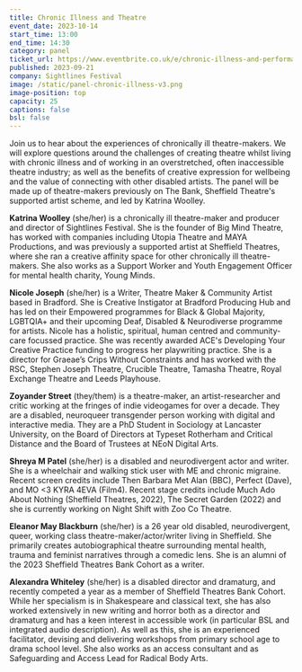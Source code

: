 ```yaml
---
title: Chronic Illness and Theatre
event_date: 2023-10-14
start_time: 13:00
end_time: 14:30
category: panel
ticket_url: https://www.eventbrite.co.uk/e/chronic-illness-and-performance-tickets-720879950337
published: 2023-09-21
company: Sightlines Festival
image: /static/panel-chronic-illness-v3.png
image-position: top
capacity: 25
captions: false
bsl: false
---
```

Join us to hear about the experiences of chronically ill theatre-makers. We will explore questions around the challenges of creating theatre whilst living with chronic illness and of working in an overstretched, often inaccessible theatre industry; as well as the benefits of creative expression for wellbeing and the value of connecting with other disabled artists. The panel will be made up of theatre-makers previously on The Bank, Sheffield Theatre's supported artist scheme, and led by Katrina Woolley. 

**Katrina Woolley** (she/her) is a chronically ill theatre-maker and producer and director of Sightlines Festival. She is the founder of Big Mind Theatre, has worked with companies including Utopia Theatre and MAYA Productions, and was previously a supported artist at Sheffield Theatres, where she ran a creative affinity space for other chronically ill theatre-makers. She also works as a Support Worker and Youth Engagement Officer for mental health charity, Young Minds. 

**Nicole Joseph** (she/her) is a Writer, Theatre Maker & Community Artist based in Bradford. She is Creative Instigator at Bradford Producing Hub and has led on their Empowered programmes for Black & Global Majority, LGBTQIA+ and their upcoming Deaf, Disabled & Neurodiverse programme for artists. Nicole has a holistic, spiritual, human centred and community-care focussed practice. She was recently awarded ACE's Developing Your Creative Practice funding to progress her playwriting practice. She is a director for Graeae’s Crips Without Constraints and has worked with the RSC, Stephen Joseph Theatre, Crucible Theatre, Tamasha Theatre, Royal Exchange Theatre and Leeds Playhouse.

**Zoyander Street** (they/them) is a theatre-maker, an artist-researcher and critic working at the fringes of indie videogames for over a decade. They are a disabled, neuroqueer transgender person working with digital and interactive media. They are a PhD Student in Sociology at Lancaster University, on the Board of Directors at Typeset Rotherham and Critical Distance and the Board of Trustees at NEoN Digital Arts.

**Shreya M Patel** (she/her) is a disabled and neurodivergent actor and writer. She is a wheelchair and walking stick user with ME and chronic migraine. Recent screen credits include Then Barbara Met Alan (BBC), Perfect (Dave), and MO <3 KYRA 4EVA (Film4). Recent stage credits include Much Ado About Nothing (Sheffield Theatres, 2022), The Secret Garden (2022) and she is currently working on Night Shift with Zoo Co Theatre.

**Eleanor May Blackburn** (she/her) is a 26 year old disabled, neurodivergent, queer, working class theatre-maker/actor/writer living in Sheffield. She primarily creates autobiographical theatre surrounding mental health, trauma and feminist narratives through a comedic lens. She is an alumni of the 2023 Sheffield Theatres Bank Cohort as a writer. 

**Alexandra Whiteley** (she/her) is a disabled director and dramaturg, and recently competed a year as a member of Sheffield Theatres Bank Cohort. While her specialism is in Shakespeare and classical text, she has also worked extensively in new writing and horror both as a director and dramaturg and has a keen interest in accessible work (in particular BSL and integrated audio description). As well as this, she is an experienced facilitator, devising and delivering workshops from primary school age to drama school level. She also works as an access consultant and as Safeguarding and Access Lead for Radical Body Arts.
